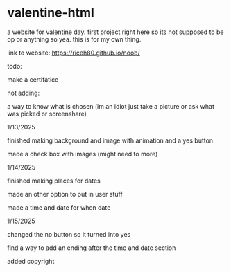 # valentine-html
a website for valentine day. first project right here so its not supposed to be op or anything so yea. this is for my own thing.

link to website: https://riceh80.github.io/noob/


todo:

make a certifatice 



not adding:

a way to know what is chosen (im an idiot just take a picture or ask what was picked or screenshare)



1/13/2025

finished making background and image with animation and a yes button 

made a check box with images (might need to more)


1/14/2025

finished making places for dates

made an other option to put in user stuff

made a time and date for when date



1/15/2025

changed the no button so it turned into yes

find a way to add an ending after the time and date section

added copyright
